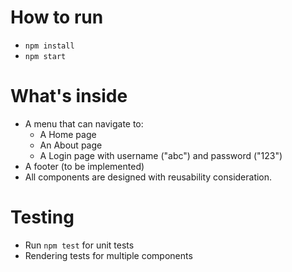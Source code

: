 # How to run

- `npm install`
- `npm start`

# What's inside

- A menu that can navigate to:
  - A Home page
  - An About page
  - A Login page with username ("abc") and password ("123")
- A footer (to be implemented)
- All components are designed with reusability consideration.

# Testing

- Run `npm test` for unit tests
- Rendering tests for multiple components
